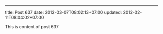---
title: Post 637
date: 2012-03-07T08:02:13+07:00
updated: 2012-02-11T08:04:02+07:00

This is content of post 637